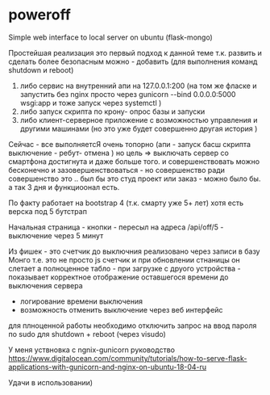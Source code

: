 # poweroff
Simple web interface to local server on ubuntu (flask-mongo)

Простейшая реализация 
это первый подход к данной теме 
т.к. развить и сделать более безопасным 
можно - добавить (для выполнения команд shutdown и reboot) 
1. либо сервис на внутренний апи на 127.0.0.1:200
(на том же фласке и запустить без nginx просто через
gunicorn --bind 0.0.0.0:5000 wsgi:app и тоже запуск через systemctl  )
2. либо запуск скрипта по крону- опрос базы и запуски
3. либо клиент-серверное приложение с возможностью управления и другими машинами 
(но это уже будет совершенно другая история )




Сейчас - все выполняетсЯ очень топорно 
(апи - запуск басш скрипта выключение - ребут- отмена )
но цель => выключать сервер со смартфона достигнута и даже больше того. 
и совершенствовать можно бесконечно  и зазовершенствоваться - 
но совершенство ради совершенство это .. был бы это студ проект или заказ - можно было бы.
а так 3 дня и функциоонал есть.

По факту работает на bootstrap 4 (т.к. смарту уже 5+ лет)
хотя есть верска под 5 бутстрап 

Начальная страница - кнопки - пересыл на адреса
/api/off/5  - выключение через 5 минут

Из фишек - это счетчик до выключния 
реализовано через записи в базу Монго 
т.е. это не просто js счетчик и при обновлении стнаницы он слетает
а полноценное табло - при загрузке с друого устройства - 
показывает корректное отображение оставшегося времени до выключения сервера
+ логирование времени выключения
+ возможность отменить выключение через веб интерфейс

для плноценной работы 
необходимо отключить запрос на ввод пароля по sudo 
для shutdown + reboot
(через visudo)

У меня уствновка с ngnix-gunicorn 
руководство 
https://www.digitalocean.com/community/tutorials/how-to-serve-flask-applications-with-gunicorn-and-nginx-on-ubuntu-18-04-ru


Удачи в использовании) 







